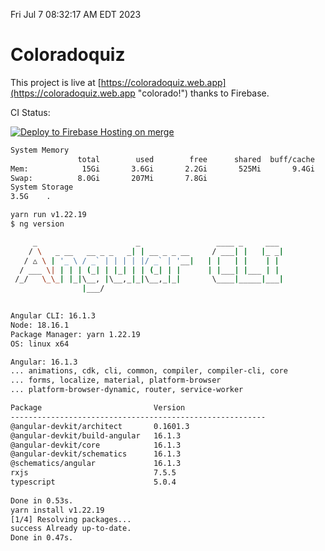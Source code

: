 Fri Jul  7 08:32:17 AM EDT 2023

# Coloradoquiz


This project is live at [https://coloradoquiz.web.app](https://coloradoquiz.web.app "colorado!") thanks to Firebase.

CI Status: 

[![Deploy to Firebase Hosting on merge](https://github.com/teamkushal/coloradoquiz/actions/workflows/firebase-hosting-merge.yml/badge.svg)](https://github.com/teamkushal/coloradoquiz/actions/workflows/firebase-hosting-merge.yml)

```bash
System Memory
               total        used        free      shared  buff/cache   available
Mem:            15Gi       3.6Gi       2.2Gi       525Mi       9.4Gi        10Gi
Swap:          8.0Gi       207Mi       7.8Gi
System Storage
3.5G	.
```
```bash
yarn run v1.22.19
$ ng version

     _                      _                 ____ _     ___
    / \   _ __   __ _ _   _| | __ _ _ __     / ___| |   |_ _|
   / △ \ | '_ \ / _` | | | | |/ _` | '__|   | |   | |    | |
  / ___ \| | | | (_| | |_| | | (_| | |      | |___| |___ | |
 /_/   \_\_| |_|\__, |\__,_|_|\__,_|_|       \____|_____|___|
                |___/
    

Angular CLI: 16.1.3
Node: 18.16.1
Package Manager: yarn 1.22.19
OS: linux x64

Angular: 16.1.3
... animations, cdk, cli, common, compiler, compiler-cli, core
... forms, localize, material, platform-browser
... platform-browser-dynamic, router, service-worker

Package                         Version
---------------------------------------------------------
@angular-devkit/architect       0.1601.3
@angular-devkit/build-angular   16.1.3
@angular-devkit/core            16.1.3
@angular-devkit/schematics      16.1.3
@schematics/angular             16.1.3
rxjs                            7.5.5
typescript                      5.0.4
    
Done in 0.53s.
yarn install v1.22.19
[1/4] Resolving packages...
success Already up-to-date.
Done in 0.47s.
```
